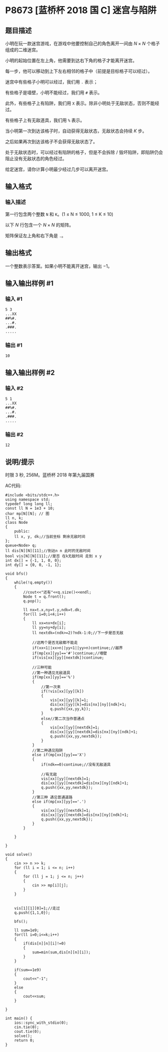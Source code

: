 # P8673 [蓝桥杯 2018 国 C] 迷宫与陷阱

## 题目描述

小明在玩一款迷宫游戏，在游戏中他要控制自己的角色离开一间由 $N \times N$ 个格子组成的二维迷宫。

小明的起始位置在左上角，他需要到达右下角的格子才能离开迷宫。

每一步，他可以移动到上下左右相邻的格子中（前提是目标格子可以经过）。

迷宫中有些格子小明可以经过，我们用 `.` 表示；

有些格子是墙壁，小明不能经过，我们用 `#` 表示。

此外，有些格子上有陷阱，我们用 `X` 表示。除非小明处于无敌状态，否则不能经过。

有些格子上有无敌道具，我们用 `%` 表示。

当小明第一次到达该格子时，自动获得无敌状态，无敌状态会持续 $K$ 步。

之后如果再次到达该格子不会获得无敌状态了。

处于无敌状态时，可以经过有陷阱的格子，但是不会拆除 / 毁坏陷阱，即陷阱仍会阻止没有无敌状态的角色经过。

给定迷宫，请你计算小明最少经过几步可以离开迷宫。

## 输入格式

### 输入描述
第一行包含两个整数 `N` 和 `K`。(1 ≤ N ≤ 1000, 1 ≤ K ≤ 10)


以下 $N$ 行包含一个 $N\times N$ 的矩阵。

矩阵保证左上角和右下角是 `.`。

## 输出格式

一个整数表示答案。如果小明不能离开迷宫，输出 $-1$。

## 输入输出样例 #1

### 输入 #1

```
5 3
...XX
##%#.
...#.
.###.
.....
```

### 输出 #1

```
10
```

## 输入输出样例 #2

### 输入 #2

```
5 1
...XX
##%#.
...#.
.###.
.....
```

### 输出 #2

```
12
```

## 说明/提示

时限 3 秒, 256M。蓝桥杯 2018 年第九届国赛


AC代码:
```
#include <bits/stdc++.h>
using namespace std;
typedef long long ll;
const ll N = 1e3 + 10;
char mp[N][N]; // 图
ll n, k;
class Node
{
	public:
    ll x, y, dk;//当前坐标 剩余无敌时间
};
queue<Node> q;
ll dis[N][N][11];//到达n n 此时的无敌时间
bool vis[N][N][11];//是否 在k无敌时间 走到 x y
int dx[] = {-1, 1, 0, 0};
int dy[] = {0, 0, -1, 1};

void bfs()
{
    while(!q.empty())
	{
		//cout<<"还有"<<q.size()<<endl;
        Node t = q.front();
        q.pop();
        
		ll nx=t.x,ny=t.y,ndk=t.dk;
		for(ll i=0;i<4;i++)
		{
			ll xx=nx+dx[i];
			ll yy=ny+dy[i];
			ll nextdk=(ndk>=2)?ndk-1:0;//下一步是否无敌
			
			//这两个是否无敌都不能走
			if(xx<1||xx>n||yy<1||yy>n)continue;//越界
			if(mp[xx][yy]=='#')continue;//墙壁
			if(vis[xx][yy][nextdk])continue;
			
			//三种可能
			//第一种遇见无敌道具
			if(mp[xx][yy]=='%')
			{
				//第一次来
				if(!vis[xx][yy][k])
				{
					vis[xx][yy][k]=1;
					dis[xx][yy][k]=dis[nx][ny][ndk]+1;
					q.push({xx,yy,k});
				}
				else//第二次当作普通点
				{
					vis[xx][yy][nextdk]=1;
					dis[xx][yy][nextdk]=dis[nx][ny][ndk]+1;
					q.push({xx,yy,nextdk});
				}
			}
			//第二种遇见陷阱
			else if(mp[xx][yy]=='X')
			{
				if(ndk==0)continue;//没有无敌道具
				
				//有无敌
				vis[xx][yy][nextdk]=1;
				dis[xx][yy][nextdk]=dis[nx][ny][ndk]+1;
				q.push({xx,yy,nextdk});
			}
			//第三种 遇见普通道路
			else if(mp[xx][yy]=='.')
			{
				vis[xx][yy][nextdk]=1;
				dis[xx][yy][nextdk]=dis[nx][ny][ndk]+1;
				q.push({xx,yy,nextdk});
			}
		}
        
    }
    
}

void solve()
{
    cin >> n >> k;
    for (ll i = 1; i <= n; i++)
	{
        for (ll j = 1; j <= n; j++)
		{
            cin >> mp[i][j];
        }
    }
    
    
    vis[1][1][0]=1;//走过
    q.push({1,1,0});
    
    bfs();
    
    ll sum=1e9;
    for(ll i=0;i<=k;i++)
    {
    	if(dis[n][n][i]!=0)
    	{
    		sum=min(sum,dis[n][n][i]);
		}
	}
	
	if(sum==1e9)
	{
		cout<<"-1";
	}
	else
	{
		cout<<sum;
	}
	
}

int main() {
    ios::sync_with_stdio(0);
    cin.tie(0);
    cout.tie(0);
    solve();
    return 0;
}
```
